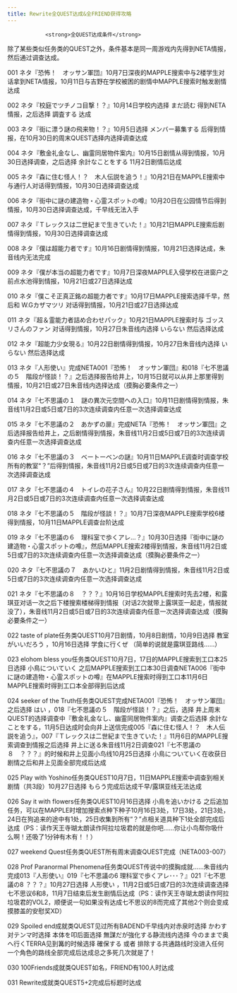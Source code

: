 ```yaml
---
title: Rewrite全QUEST达成&全FRIEND获得攻略
---
```


                <strong>全QUEST达成条件</strong>

除了某些类似任务类的QUEST之外，条件基本是同一周游戏内先得到NETA情报，然后通过调查达成。

001 ネタ『恐怖！　オッサン軍団』10月7日深夜的MAPPLE搜索中与2楼学生对话拿到NETA情报，10月11日与吉野在学校被困的剧情中MAPPLE搜索时触发剧情达成

002 ネタ『校庭でツチノコ目撃！？』10月14日学校内选择 まだ読む 得到NETA情报，之后选择 調査する 达成

003 ネタ『街に漂う謎の飛来物！？』10月5日选择 メンバー募集する 后得到情报，在10月30日的周末QUEST选择内选择调查达成

004 ネタ『敷金礼金なし、幽霊同居物件案内』10月15日剧情从得到情报，10月30日选择调查，之后选择 余計なことをする 11月2日剧情后达成

005 ネタ『森に住む怪人！？　木人伝説を追う！』10月21日在MAPPLE搜索中与通行人对话得到情报，10月30日选择调查达成

006 ネタ『街中に謎の建造物・心霊スポットの噂』10月20日在公园情节后得到情报，10月30日选择调查达成，千早线无法入手

007 ネタ『Ｔレックスは二世紀まで生きていた！』10月21日MAPPLE搜索后剧情得到情报，10月30日选择调查达成

008 ネタ『僕は超能力者です』10月16日剧情得到情报，10月21日选择达成，朱音线内无法完成

009 ネタ『僕が本当の超能力者です』10月7日深夜MAPPLE入侵学校在进窗户之前点水池得到情报，10月21日或27日选择达成

010 ネタ『僕こそ正真正銘の超能力者です』10月17日MAPPLE搜索选择千早，然后和 W.Gカザマツリ 对话得到情报，10月21日或27日选择达成

011 ネタ『超＆霊能力者詰め合わせパック』10月21日MAPPLE搜索时与 ゴッスリさんのファン 对话得到情报，10月27日朱音线内选择 いらない 然后选择达成

012 ネタ『超能力少女現る』10月22日剧情得到情报，10月27日朱音线内选择 いらない 然后选择达成

013 ネタ『人形使い』完成NETA001『恐怖！　オッサン軍団』和018『七不思議の５　階段が怪談！？』之后选择报告给井上，10月15日就可以从井上那里得到情报，10月21日或27日朱音线内选择达成（摸胸必要条件之一）

014 ネタ『七不思議の１　謎の異次元空間への入口』10月11日剧情得到情报，朱音线11月2日或5日或7日的3次连续调查内任意一次选择调查达成

015 ネタ『七不思議の２　あかずの扉』完成NETA『恐怖！　オッサン軍団』之后选择报告给井上，之后剧情得到情报，朱音线11月2日或5日或7日的3次连续调查内任意一次选择调查达成

016 ネタ『七不思議の３　ベートーベンの謎』10月11日MAPPLE调查时调查学校所有的教室“？”后得到情报，朱音线11月2日或5日或7日的3次连续调查内任意一次选择调查达成

017 ネタ『七不思議の４　トイレの花子さん』10月22日剧情得到情报，朱音线11月2日或5日或7日的3次连续调查内任意一次选择调查达成

018 ネタ『七不思議の５　階段が怪談！？』10月7日深夜MAPPLE搜索学校6楼得到情报，10月11日MAPPLE调查台阶达成

019 ネタ『七不思議の６　理科室で歩くアレ…？』10月30日选择『街中に謎の建造物・心霊スポットの噂』，然后MAPPLE搜索2楼得到情报，朱音线11月2日或5日或7日的3次连续调查内任意一次选择调查达成（摸胸必要条件之一）

020 ネタ『七不思議の７　あかいひと』11月2日剧情得到情报，朱音线11月2日或5日或7日的3次连续调查内任意一次选择调查达成

021 ネタ『七不思議の８　？？？』10月16日学校MAPPLE搜索时先去2楼，和露琪亚对话一次之后下楼搜索楼梯得到情报（对话2次就带上露琪亚一起走，情报就没了），朱音线11月2日或5日或7日的3次连续调查内任意一次选择调查达成（摸胸必要条件之一）

022 taste of plate任务类QUEST10月7日剧情，10月8日剧情，10月9日选择 教室がいいだろう ，10月16日选择 学食に行くぜ （简单的说就是露琪亚路线……）

023 elohom bless you任务类QUEST10月7日，17日的MAPPLE搜索到工口本25日选择 小鳥についていく 之后MAPPLE搜索到工口本30日调查NETA006『街中に謎の建造物・心霊スポットの噂』在MAPPLE搜索时得到工口本11月6日MAPPLE搜索时得到工口本全部得到后达成

024 seeker of the Truth任务类QUEST完成NETA001『恐怖！　オッサン軍団』之后选择 はい ，018『七不思議の５　階段が怪談！？』之后，选择 井上周末QUEST的选择调查中『敷金礼金なし、幽霊同居物件案内』调查之后选择 余計なことをする，11月5日达成时会向井上送信完成005『森に住む怪人！？　木人伝説を追う』，007『Ｔレックスは二世紀まで生きていた！』11月6日的MAPPLE搜索调查到情报之后选择 井上に送る朱音线11月2日调查021『七不思議の８　？？？』的时候和井上见面小鸟线10月25日选择 小鳥についていく在收获日剧情之后和井上见面全部完成后达成

025 Play with Yoshino任务类QUEST10月7日，11日MAPPLE搜索中调查到相关剧情（共3段）10月27日选择 もらう完成后达成千早/露琪亚线无法达成

026 Say it with flowers任务类QUEST10月16日选择 小鳥を追いかける 之后追加任务，可以在MAPPLE时增加搜索点种下种子10月16日3处，17日3处，21日3处，24日在狗追来的途中有1处，25日收集到所有“？”点相关道具种下1处全部完成后达成（PS：读作天王寺瑚太朗读作阿拉垃圾君的就是你吧……你让小鸟帮你吸什么啊！还吸了1分钟有木有！！）

027 weekend Quest任务类QUEST所有周末调查QUEST完成（NETA003-007）

028 Prof Paranormal Phenomena任务类QUEST传说中的摸胸成就……朱音线内完成013『人形使い』019『七不思議の6 理科室で歩くアレ･･･？』021『七不思議の8 ？？？』10月27日选择 人形使い ，11月2日或5日或7日的3次连续调查选择七不思议6和8，11月7日结束后发生剧情后达成（PS：读作天王寺瑚太朗读作阿拉垃圾君的VOL2，顺便说一句如果没有达成七不思议的8而完成了其他2个则会变成摸膝盖的安慰奖XD）

029 Spoiled end成就类QUEST见过所有BADEND千早线内对赤泉时选择 かわす对テンマ时选择 本体を叩后面选择 無謀だが強化する静流线内选择 今のままで奥へ行くTERRA见到篝的时候选择 確保する 或者 排除する共通路线时没进入任何一个角色的路线全部完成后达成总之多死几次就是了！

030 100Friends成就类QUEST如名，FRIEND有100人时达成

031 Rewrite成就类QUEST5+2完成后标题时达成


              
